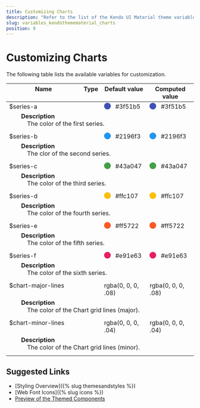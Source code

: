 ```yaml
---
title: Customizing Charts
description: "Refer to the list of the Kendo UI Material theme variables available for customization."
slug: variables_kendothemematerial_charts
position: 9
---
```


# Customizing Charts

The following table lists the available variables for customization.


<style>
.theme-variables th,
.theme-variables td {
  vertical-align: top;
}

.color-preview {
  margin-right: .5em;
  border-radius: 50%;
  width: 1em;
  height: 1em;
  vertical-align: top;
  display: inline-block;
  border: 1px solid rgba(0,0,0,.08);
}

.theme-variables-description-container > div {
  margin: 0 0 .5em 2em;
}

.theme-variables-description {
  display: block;
  margin-left: 1em;
}
</style>


<table class="theme-variables">
  <colgroup>
    <col style="width: 200px; white-space:nowrap;" />
    <col />
    <col />
    <col />
  </colgroup>
  <thead>
    <tr>
      <th>Name</th>
      <th>Type</th>
      <th>Default value</th>
      <th>Computed value</th>
    </tr>
  </thead>
  <tbody>
    <tr>
      <td>$series-a</td>
      <td></td>
      <td><span class="color-preview" style="background-color: #3f51b5"></span> #3f51b5</td>
      <td><span class="color-preview" style="background-color: #3f51b5"></span> #3f51b5</td>
    </tr>
    <tr>
      <td colspan="4" class="theme-variables-description-container"><div><b>Description</b><div class="theme-variables-description">The color of the first series.</div></div>
      </td>
    </tr>
    <tr>
      <td>$series-b</td>
      <td></td>
      <td><span class="color-preview" style="background-color: #2196f3"></span> #2196f3</td>
      <td><span class="color-preview" style="background-color: #2196f3"></span> #2196f3</td>
    </tr>
    <tr>
      <td colspan="4" class="theme-variables-description-container"><div><b>Description</b><div class="theme-variables-description">The clor of the second series.</div></div>
      </td>
    </tr>
    <tr>
      <td>$series-c</td>
      <td></td>
      <td><span class="color-preview" style="background-color: #43a047"></span> #43a047</td>
      <td><span class="color-preview" style="background-color: #43a047"></span> #43a047</td>
    </tr>
    <tr>
      <td colspan="4" class="theme-variables-description-container"><div><b>Description</b><div class="theme-variables-description">The color of the third series.</div></div>
      </td>
    </tr>
    <tr>
      <td>$series-d</td>
      <td></td>
      <td><span class="color-preview" style="background-color: #ffc107"></span> #ffc107</td>
      <td><span class="color-preview" style="background-color: #ffc107"></span> #ffc107</td>
    </tr>
    <tr>
      <td colspan="4" class="theme-variables-description-container"><div><b>Description</b><div class="theme-variables-description">The color of the fourth series.</div></div>
      </td>
    </tr>
    <tr>
      <td>$series-e</td>
      <td></td>
      <td><span class="color-preview" style="background-color: #ff5722"></span> #ff5722</td>
      <td><span class="color-preview" style="background-color: #ff5722"></span> #ff5722</td>
    </tr>
    <tr>
      <td colspan="4" class="theme-variables-description-container"><div><b>Description</b><div class="theme-variables-description">The color of the fifth series.</div></div>
      </td>
    </tr>
    <tr>
      <td>$series-f</td>
      <td></td>
      <td><span class="color-preview" style="background-color: #e91e63"></span> #e91e63</td>
      <td><span class="color-preview" style="background-color: #e91e63"></span> #e91e63</td>
    </tr>
    <tr>
      <td colspan="4" class="theme-variables-description-container"><div><b>Description</b><div class="theme-variables-description">The color of the sixth series.</div></div>
      </td>
    </tr>
    <tr>
      <td>$chart-major-lines</td>
      <td></td>
      <td> rgba(0, 0, 0, .08)</td>
      <td> rgba(0, 0, 0, .08)</td>
    </tr>
    <tr>
      <td colspan="4" class="theme-variables-description-container"><div><b>Description</b><div class="theme-variables-description">The color of the Chart grid lines (major).</div></div>
      </td>
    </tr>
    <tr>
      <td>$chart-minor-lines</td>
      <td></td>
      <td> rgba(0, 0, 0, .04)</td>
      <td> rgba(0, 0, 0, .04)</td>
    </tr>
    <tr>
      <td colspan="4" class="theme-variables-description-container"><div><b>Description</b><div class="theme-variables-description">The color of the Chart grid lines (minor).</div></div>
      </td>
    </tr>
    </tbody>
</table>


## Suggested Links

* [Styling Overview]({% slug themesandstyles %})
* [Web Font Icons]({% slug icons %})
* [Preview of the Themed Components](../)
